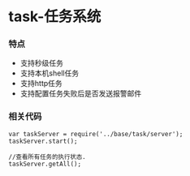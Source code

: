 # task-任务系统
### 特点
* 支持秒级任务
* 支持本机shell任务
* 支持http任务
* 支持配置任务失败后是否发送报警邮件
### 相关代码
```
var taskServer = require('../base/task/server');
taskServer.start();

//查看所有任务的执行状态.
taskServer.getAll();
```